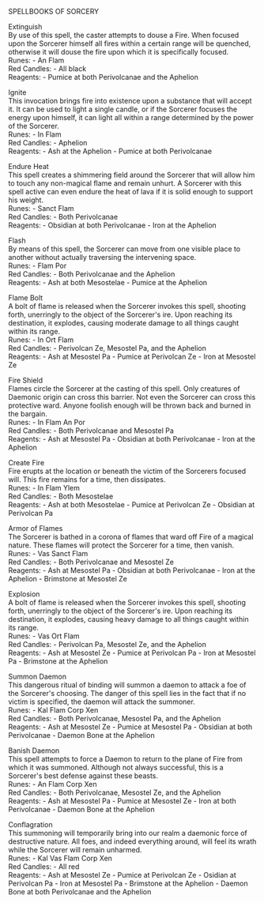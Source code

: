 SPELLBOOKS OF SORCERY  
  
Extinguish  
By use of this spell, the caster attempts to douse a Fire. When focused upon the Sorcerer himself all fires within a certain range will be quenched, otherwise it will douse the fire upon which it is specifically focused.  
Runes: - An Flam  
Red Candles: - All black  
Reagents: - Pumice at both Perivolcanae and the Aphelion  
  
Ignite  
This invocation brings fire into existence upon a substance that will accept it. It can be used to light a single candle, or if the Sorcerer focuses the energy upon himself, it can light all within a range determined by the power of the Sorcerer.  
Runes: - In Flam  
Red Candles: - Aphelion  
Reagents: - Ash at the Aphelion - Pumice at both Perivolcanae  
  
Endure Heat  
This spell creates a shimmering field around the Sorcerer that will allow him to touch any non-magical flame and remain unhurt. A Sorcerer with this spell active can even endure the heat of lava if it is solid enough to support his weight.  
Runes: - Sanct Flam  
Red Candles: - Both Perivolcanae  
Reagents: - Obsidian at both Perivolcanae - Iron at the Aphelion  
  
Flash  
By means of this spell, the Sorcerer can move from one visible place to another without actually traversing the intervening space.  
Runes: - Flam Por  
Red Candles: - Both Perivolcanae and the Aphelion  
Reagents: - Ash at both Mesostelae - Pumice at the Aphelion  
  
Flame Bolt  
A bolt of flame is released when the Sorcerer invokes this spell, shooting forth, unerringly to the object of the Sorcerer's ire. Upon reaching its destination, it explodes, causing moderate damage to all things caught within its range.  
Runes: - In Ort Flam  
Red Candles: - Perivolcan Ze, Mesostel Pa, and the Aphelion  
Reagents: - Ash at Mesostel Pa - Pumice at Perivolcan Ze - Iron at Mesostel Ze  
  
Fire Shield  
Flames circle the Sorcerer at the casting of this spell. Only creatures of Daemonic origin can cross this barrier. Not even the Sorcerer can cross this protective ward. Anyone foolish enough will be thrown back and burned in the bargain.  
Runes: - In Flam An Por  
Red Candles: - Both Perivolcanae and Mesostel Pa  
Reagents: - Ash at Mesostel Pa - Obsidian at both Perivolcanae - Iron at the Aphelion  
  
Create Fire  
Fire erupts at the location or beneath the victim of the Sorcerers focused will. This fire remains for a time, then dissipates.  
Runes: - In Flam Ylem  
Red Candles: - Both Mesostelae  
Reagents: - Ash at both Mesostelae - Pumice at Perivolcan Ze - Obsidian at Perivolcan Pa  
  
Armor of Flames  
The Sorcerer is bathed in a corona of flames that ward off Fire of a magical nature. These flames will protect the Sorcerer for a time, then vanish.  
Runes: - Vas Sanct Flam  
Red Candles: - Both Perivolcanae and Mesostel Ze  
Reagents: - Ash at Mesostel Pa - Obsidian at both Perivolcanae - Iron at the Aphelion - Brimstone at Mesostel Ze  
  
Explosion  
A bolt of flame is released when the Sorcerer invokes this spell, shooting forth, unerringly to the object of the Sorcerer's ire. Upon reaching its destination, it explodes, causing heavy damage to all things caught within its range.  
Runes: - Vas Ort Flam  
Red Candles: - Perivolcan Pa, Mesostel Ze, and the Aphelion  
Reagents: - Ash at Mesostel Ze - Pumice at Perivolcan Pa - Iron at Mesostel Pa - Brimstone at the Aphelion  
  
Summon Daemon  
This dangerous ritual of binding will summon a daemon to attack a foe of the Sorcerer's choosing. The danger of this spell lies in the fact that if no victim is specified, the daemon will attack the summoner.  
Runes: - Kal Flam Corp Xen  
Red Candles: - Both Perivolcanae, Mesostel Pa, and the Aphelion  
Reagents: - Ash at Mesostel Ze - Pumice at Mesostel Pa - Obsidian at both Perivolcanae - Daemon Bone at the Aphelion  
  
Banish Daemon  
This spell attempts to force a Daemon to return to the plane of Fire from which it was summoned. Although not always successful, this is a Sorcerer's best defense against these beasts.  
Runes: - An Flam Corp Xen  
Red Candles: - Both Perivolcanae, Mesostel Ze, and the Aphelion  
Reagents: - Ash at Mesostel Pa - Pumice at Mesostel Ze - Iron at both Perivolcanae - Daemon Bone at the Aphelion  
  
Conflagration  
This summoning will temporarily bring into our realm a daemonic force of destructive nature. All foes, and indeed everything around, will feel its wrath while the Sorcerer will remain unharmed.  
Runes: - Kal Vas Flam Corp Xen  
Red Candles: - All red  
Reagents: - Ash at Mesostel Ze - Pumice at Perivolcan Ze - Osidian at Perivolcan Pa - Iron at Mesostel Pa - Brimstone at the Aphelion - Daemon Bone at both Perivolcanae and the Aphelion